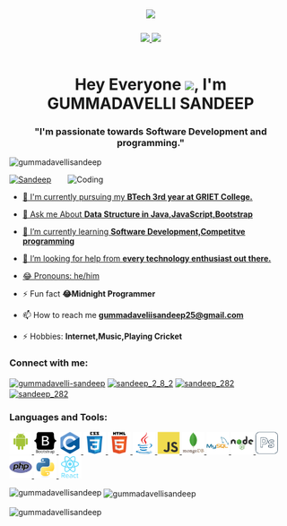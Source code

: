 <h1 align="center">
    <img src="https://readme-typing-svg.herokuapp.com/?font=Righteous&size=30&center=true&vCenter=true&width=500&height=70&duration=4000&lines=Hey,+There!+👋;+I,m+Gummadavelli+Sandeep.+;+It's+Great+Connecting+With+You!;" />
</h1>
<div align="center"> 
         <a href="mailto:gummadavellisandeep25@gmail.com">
    <img src="https://img.shields.io/badge/Gmail-333333?style=for-the-badge&logo=gmail&logoColor=red" height="30" />
  </a>
     <a href="https://www.linkedin.com/in/gummadavelli-sandeep-ab690422a/" target="_blank">
    <img src="https://img.shields.io/badge/LinkedIn-0077B5?style=for-the-badge&logo=linkedin&logoColor=white" target="_blank" height="30" />
    </a>
</div>
<br>

<h1 align="center">Hey Everyone <img src="https://media.giphy.com/media/hvRJCLFzcasrR4ia7z/giphy.gif" width="25">, I'm GUMMADAVELLI SANDEEP</h1>
<h3 align="center"><b>"I'm passionate towards Software Development and programming."</b></h3>
<p align="left"> <img src="https://komarev.com/ghpvc/?username=gummadavellisandeep&label=Profile%20views&color=0e75b6&style=flat" alt="gummadavellisandeep" /> </p>
<img align="right" alt="Coding" width="400"height="20" src="https://cdn.dribbble.com/users/1162077/screenshots/3848914/programmer.gif">
<p align="left"> <a href="https://twitter.com/" target="blank"><img src="https://img.shields.io/twitter/follow/Sandeep?logo=twitter&style=for-the-badge" alt="Sandeep"  </p>

- 🔭 I'm currently pursuing my **BTech 3rd year at GRIET College.**

- 💬 Ask me About **Data Structure in Java,JavaScript,Bootstrap**

- 🌱 I’m currently learning **Software Development,Competitve programming**

- 🤝 I’m looking for help from **every technology enthusiast out there.**

- 😂 Pronouns: [he/him](he/him)

- ⚡ Fun fact **😂Midnight Programmer**

- 📫 How to reach me **gummadaveliisandeep25@gmail.com**

- ⚡ Hobbies: **Internet,Music,Playing Cricket**

<h3 align="left">Connect with me:</h3>
<p align="left">
 <a href="https://www.linkedin.com/in/gummadavelli-sandeep-ab690422a/" target="_blank"> <img align="center" src="https://raw.githubusercontent.com/rahuldkjain/github-profile-readme-generator/master/src/images/icons/Social/linked-in-alt.svg" alt="gummadavelli-sandeep" height="30" width="40" /></a>
<a href="https://instagram.com/sandeep_2_8_2" target="blank"><img align="center" src="https://raw.githubusercontent.com/rahuldkjain/github-profile-readme-generator/master/src/images/icons/Social/instagram.svg" alt="sandeep_2_8_2" height="30" width="40" /></a>
<a href="https://www.hackerrank.com/sandeep_282" target="blank"><img align="center" src="https://raw.githubusercontent.com/rahuldkjain/github-profile-readme-generator/master/src/images/icons/Social/hackerrank.svg" alt="sandeep_282" height="30" width="40" /></a>
<a href="https://www.leetcode.com/sandeep_282" target="blank"><img align="center" src="https://raw.githubusercontent.com/rahuldkjain/github-profile-readme-generator/master/src/images/icons/Social/leet-code.svg" alt="sandeep_282" height="30" width="40" /></a>
</p>

<h3 align="left">Languages and Tools:</h3>
<p align="left"> <a href="https://developer.android.com" target="_blank" rel="noreferrer"> <img src="https://raw.githubusercontent.com/devicons/devicon/master/icons/android/android-original-wordmark.svg" alt="android" width="40" height="40"/> </a> <a href="https://getbootstrap.com" target="_blank" rel="noreferrer"> <img src="https://raw.githubusercontent.com/devicons/devicon/master/icons/bootstrap/bootstrap-plain-wordmark.svg" alt="bootstrap" width="40" height="40"/> </a> <a href="https://www.cprogramming.com/" target="_blank" rel="noreferrer"> <img src="https://raw.githubusercontent.com/devicons/devicon/master/icons/c/c-original.svg" alt="c" width="40" height="40"/> </a> <a href="https://www.w3schools.com/css/" target="_blank" rel="noreferrer"> <img src="https://raw.githubusercontent.com/devicons/devicon/master/icons/css3/css3-original-wordmark.svg" alt="css3" width="40" height="40"/> </a> <a href="https://www.w3.org/html/" target="_blank" rel="noreferrer"> <img src="https://raw.githubusercontent.com/devicons/devicon/master/icons/html5/html5-original-wordmark.svg" alt="html5" width="40" height="40"/> </a> <a href="https://www.java.com" target="_blank" rel="noreferrer"> <img src="https://raw.githubusercontent.com/devicons/devicon/master/icons/java/java-original.svg" alt="java" width="40" height="40"/> </a> <a href="https://developer.mozilla.org/en-US/docs/Web/JavaScript" target="_blank" rel="noreferrer"> <img src="https://raw.githubusercontent.com/devicons/devicon/master/icons/javascript/javascript-original.svg" alt="javascript" width="40" height="40"/> </a> <a href="https://www.mongodb.com/" target="_blank" rel="noreferrer"> <img src="https://raw.githubusercontent.com/devicons/devicon/master/icons/mongodb/mongodb-original-wordmark.svg" alt="mongodb" width="40" height="40"/> </a> <a href="https://www.mysql.com/" target="_blank" rel="noreferrer"> <img src="https://raw.githubusercontent.com/devicons/devicon/master/icons/mysql/mysql-original-wordmark.svg" alt="mysql" width="40" height="40"/> </a> <a href="https://nodejs.org" target="_blank" rel="noreferrer"> <img src="https://raw.githubusercontent.com/devicons/devicon/master/icons/nodejs/nodejs-original-wordmark.svg" alt="nodejs" width="40" height="40"/> </a> <a href="https://www.photoshop.com/en" target="_blank" rel="noreferrer"> <img src="https://raw.githubusercontent.com/devicons/devicon/master/icons/photoshop/photoshop-line.svg" alt="photoshop" width="40" height="40"/> </a> <a href="https://www.php.net" target="_blank" rel="noreferrer"> <img src="https://raw.githubusercontent.com/devicons/devicon/master/icons/php/php-original.svg" alt="php" width="40" height="40"/> </a> <a href="https://www.python.org" target="_blank" rel="noreferrer"> <img src="https://raw.githubusercontent.com/devicons/devicon/master/icons/python/python-original.svg" alt="python" width="40" height="40"/> </a> <a href="https://reactjs.org/" target="_blank" rel="noreferrer"> <img src="https://raw.githubusercontent.com/devicons/devicon/master/icons/react/react-original-wordmark.svg" alt="react" width="40" height="40"/> </a> </p>

<p><img align="left" src="https://github-readme-stats.vercel.app/api/top-langs?username=gummadavellisandeep&show_icons=true&locale=en&layout=compact" alt="gummadavellisandeep" /></p>

<p>&nbsp;<img align="center" src="https://github-readme-stats.vercel.app/api?username=gummadavellisandeep&show_icons=true&locale=en" alt="gummadavellisandeep" /></p>

<p><img align="center" src="https://github-readme-streak-stats.herokuapp.com/?user=gummadavellisandeep&" alt="gummadavellisandeep" /></p>
